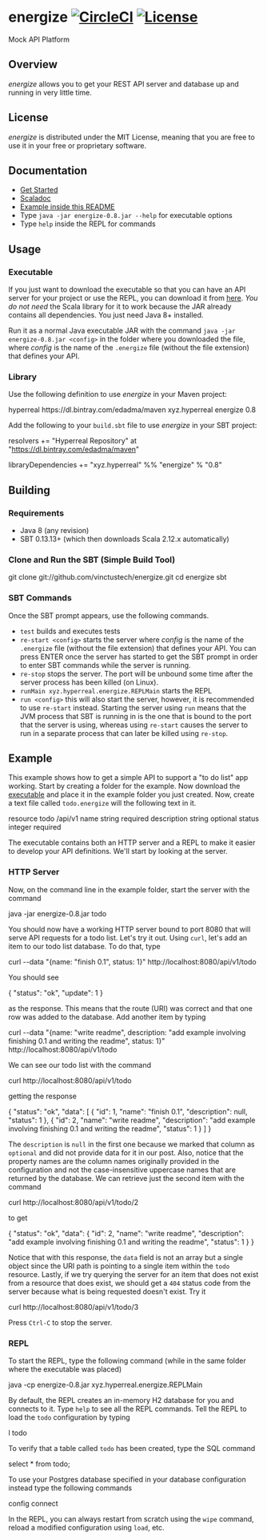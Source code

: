 energize [![CircleCI](https://circleci.com/bb/vinctus/energize.svg?style=shield&circle-token=8d36e9c65cfc8f8b3ca6d14af06301d7eb5512db)](https://circleci.com/bb/vinctus/energize) [![License](https://img.shields.io/badge/license-MIT-blue.svg)](https://opensource.org/licenses/MIT)
====

Mock API Platform


Overview
--------

*energize* allows you to get your REST API server and database up and running in very little time.


License
-------

*energize* is distributed under the MIT License, meaning that you are free to use it in your free or proprietary software.


Documentation
-------------

- [Get Started](http://vinctustech.github.io/energize)
- [Scaladoc](http://vinctustech.github.io/energize/api)
- [Example inside this README](http://github.com/vinctustech/energize#example)
- Type `java -jar energize-0.8.jar --help` for executable options
- Type `help` inside the REPL for commands


Usage
-----

### Executable

If you just want to download the executable so that you can have an API server for your project or use the REPL, you can download it from [here](https://dl.bintray.com/edadma/generic/energize-0.8.jar). *You do not need* the Scala library for it to work because the JAR already contains all dependencies. You just need Java 8+ installed.

Run it as a normal Java executable JAR with the command `java -jar energize-0.8.jar <config>` in the folder where you downloaded the file, where *config* is the name of the `.energize` file (without the file extension) that defines your API.

### Library

Use the following definition to use *energize* in your Maven project:

  <repository>
    <id>hyperreal</id>
    <url>https://dl.bintray.com/edadma/maven</url>
  </repository>

  <dependency>
    <groupId>xyz.hyperreal</groupId>
    <artifactId>energize</artifactId>
    <version>0.8</version>
  </dependency>

Add the following to your `build.sbt` file to use *energize* in your SBT project:

  resolvers += "Hyperreal Repository" at "https://dl.bintray.com/edadma/maven"

  libraryDependencies += "xyz.hyperreal" %% "energize" % "0.8"


Building
--------

### Requirements

- Java 8 (any revision)
- SBT 0.13.13+ (which then downloads Scala 2.12.x automatically)

### Clone and Run the SBT (Simple Build Tool)

  git clone git://github.com/vinctustech/energize.git
  cd energize
  sbt
  
### SBT Commands

Once the SBT prompt appears, use the following commands.

- `test` builds and executes tests
- `re-start <config>` starts the server where *config* is the name of the `.energize` file (without the file extension) that defines your API. You can press ENTER once the server has started to get the SBT prompt in order to enter SBT commands while the server is running.
- `re-stop` stops the server. The port will be unbound some time after the server process has been killed (on Linux).
- `runMain xyz.hyperreal.energize.REPLMain` starts the REPL
- `run <config>` this will also start the server, however, it is recommended to use `re-start` instead. Starting the server using `run` means that the JVM process that SBT is running in is the one that is bound to the port that the server is using, whereas using `re-start` causes the server to run in a separate process that can later be killed using `re-stop`.


Example
-------

This example shows how to get a simple API to support a "to do list" app working. Start by creating a folder for the example. Now download the [executable](https://dl.bintray.com/edadma/generic/energize-0.8.jar) and place it in the example folder you just created. Now, create a text file called `todo.energize` will the following text in it.

  resource todo /api/v1
    name        string  required
    description string  optional
    status      integer required

The executable contains both an HTTP server and a REPL to make it easier to develop your API definitions. We'll start by looking at the server.


### HTTP Server

Now, on the command line in the example folder, start the server with the command

  java -jar energize-0.8.jar todo
  
You should now have a working HTTP server bound to port 8080 that will serve API requests for a todo list. Let's try it out. Using `curl`, let's add an item to our todo list database. To do that, type

  curl --data "{name: \"finish 0.1\", status: 1}" http://localhost:8080/api/v1/todo

You should see

  {
    "status": "ok",
    "update": 1
  }

as the response. This means that the route (URI) was correct and that one row was added to the database. Add another item by typing

  curl --data "{name: \"write readme\", description: \"add example involving finishing 0.1 and writing the readme\", status: 1}" http://localhost:8080/api/v1/todo

We can see our todo list with the command

  curl http://localhost:8080/api/v1/todo
  
getting the response

  {
    "status": "ok",
    "data": [
      {
        "id": 1,
        "name": "finish 0.1",
        "description": null,
        "status": 1
      },
      {
        "id": 2,
        "name": "write readme",
        "description": "add example involving finishing 0.1 and writing the readme",
        "status": 1
      }
    ]
  }

The `description` is `null` in the first one because we marked that column as `optional` and did not provide data for it in our post. Also, notice that the property names are the column names originally provided in the configuration and not the case-insensitive uppercase names that are returned by the database. We can retrieve just the second item with the command

  curl http://localhost:8080/api/v1/todo/2
  
to get

  {
    "status": "ok",
    "data": {
      "id": 2,
      "name": "write readme",
      "description": "add example involving finishing 0.1 and writing the readme",
      "status": 1
    }
  }

Notice that with this response, the `data` field is not an array but a single object since the URI path is pointing to a single item within the `todo` resource.  Lastly, if we try querying the server for an item that does not exist from a resource that does exist, we should get a `404` status code from the server because what is being requested doesn't exist. Try it

  curl http://localhost:8080/api/v1/todo/3

Press `Ctrl-C` to stop the server.


### REPL

To start the REPL, type the following command (while in the same folder where the executable was placed)

  java -cp energize-0.8.jar xyz.hyperreal.energize.REPLMain
  
By default, the REPL creates an in-memory H2 database for you and connects to it. Type `help` to see all the REPL commands. Tell the REPL to load the `todo` configuration by typing

  l todo
  
To verify that a table called `todo` has been created, type the SQL command

  select * from todo;
  
To use your Postgres database specified in your database configuration instead type the following commands

  config
  connect
  
In the REPL, you can always restart from scratch using the `wipe` command, reload a modified configuration using `load`, etc.